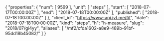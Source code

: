 {
  "properties": {
    "num": [
      9599
    ],
    "unit": [
      "steps"
    ],
    "start": [
      "2018-07-17T00:00:00Z"
    ],
    "end": [
      "2018-07-18T00:00:00Z"
    ],
    "published": [
      "2018-07-18T00:00:00Z"
    ]
  },
  "client_id": "https://www-api.jvt.me/fit",
  "date": "2018-07-18T00:00:00Z",
  "kind": "steps",
  "h": "h-measure",
  "slug": "2018/07/gi4yy",
  "aliases": [
    "/mf2/cfda1602-a8e9-489b-91bf-95dd18b45082/"
  ]
}
